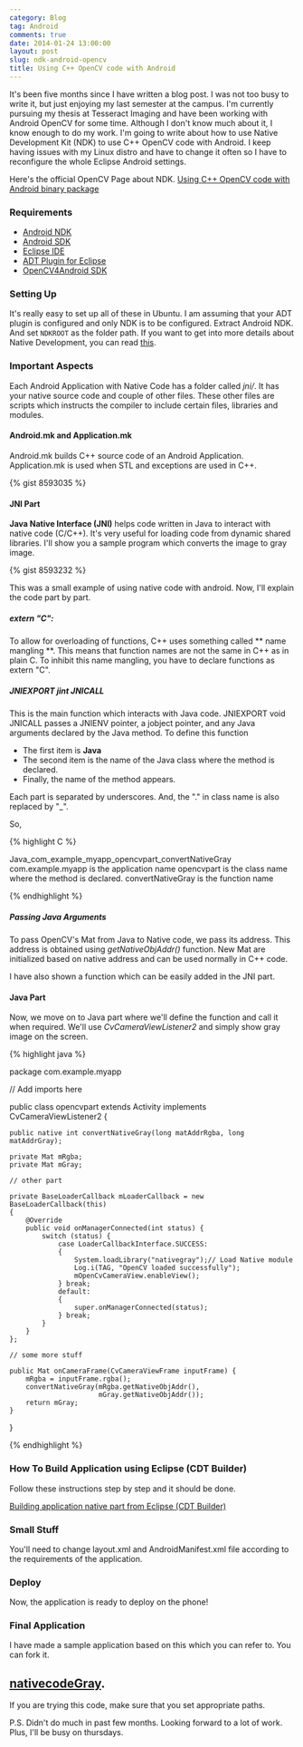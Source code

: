 ```yaml
---
category: Blog
tag: Android
comments: true
date: 2014-01-24 13:00:00
layout: post
slug: ndk-android-opencv
title: Using C++ OpenCV code with Android
---
```


It's been five months since I have written a blog post. I was not too busy to write it, but just enjoying my last semester at the campus. I'm currently pursuing my thesis at Tesseract Imaging and have been working with Android OpenCV for some time. Although I don't know much about it, I know enough to do my work. I'm going to write about how to use Native Development Kit (NDK) to use C++ OpenCV code with Android. I keep having issues with my Linux distro and have to change it often so I have to reconfigure the whole Eclipse Android settings.

Here's the official OpenCV Page about NDK. [Using C++ OpenCV code with Android binary package](http://docs.opencv.org/doc/tutorials/introduction/android_binary_package/android_binary_package_using_with_NDK.html)

### Requirements

 - [Android NDK](http://developer.android.com/tools/sdk/ndk/index.html)
 - [Android SDK](http://developer.android.com/sdk/index.html)
 - [Eclipse IDE](http://www.eclipse.org/downloads/)
 - [ADT Plugin for Eclipse](http://developer.android.com/sdk/installing/installing-adt.html)
 - [OpenCV4Android SDK](http://sourceforge.net/projects/opencvlibrary/files/opencv-android/)

### Setting Up

It's really easy to set up all of these in Ubuntu. I am assuming that your ADT plugin is configured and only NDK is to be configured.
Extract Android NDK. And set `NDKROOT` as the folder path. If you want to get into more details about Native Development, you can read [this](http://docs.opencv.org/doc/tutorials/introduction/android_binary_package/android_dev_intro.html#android-application-structure).

### Important Aspects

Each Android Application with Native Code has a folder called *jni/*. It has your native source code and couple of other files. These other files are scripts which instructs the compiler to include certain files, libraries and modules.

#### Android.mk and Application.mk

Android.mk builds C++ source code of an Android Application.
Application.mk is used when STL and exceptions are used in C++.

{% gist 8593035 %}

#### JNI Part

**Java Native Interface (JNI)** helps code written in Java to interact with native code (C/C++). It's very useful for loading code from dynamic shared libraries. I'll show you a sample program which converts the image to gray image.

{% gist 8593232 %}

This was a small example of using native code with android. Now, I'll explain the code part by part.

##### extern "C":

To allow for overloading of functions, C++ uses something called ** name mangling **. This means that function names are not the same in C++ as in plain C. To inhibit this name mangling, you have to declare functions as extern "C".

##### JNIEXPORT jint JNICALL

This is the main function which interacts with Java code. JNIEXPORT void JNICALL passes a JNIENV pointer, a jobject pointer, and any Java arguments declared by the Java method. To define this function

 - The first item is **Java**
 - The second item is the name of the Java class where the method is declared.
 - Finally, the name of the method appears.

Each part is separated by underscores. And, the "." in class name is also replaced by "_".

So,

{% highlight C %}

Java_com_example_myapp_opencvpart_convertNativeGray
com.example.myapp is the application name
opencvpart is the class name where the method is declared.
convertNativeGray is the function name

{% endhighlight %}

##### Passing Java Arguments

To pass OpenCV's Mat from Java to Native code, we pass its address. This address is obtained using _getNativeObjAddr()_ function. New Mat are initialized based on native address and can be used normally in C++ code.

I have also shown a function which can be easily added in the JNI part.

#### Java Part

Now, we move on to Java part where we'll define the function and call it when required. We'll use _CvCameraViewListener2_ and simply show gray image on the screen.

{% highlight java %}

package com.example.myapp

// Add imports here

public class opencvpart extends Activity implements CvCameraViewListener2 {
    
    public native int convertNativeGray(long matAddrRgba, long matAddrGray);

    private Mat mRgba;
    private Mat mGray;

    // other part

    private BaseLoaderCallback mLoaderCallback = new BaseLoaderCallback(this) 
    {
        @Override
        public void onManagerConnected(int status) {
            switch (status) {
                case LoaderCallbackInterface.SUCCESS:
                {
                    System.loadLibrary("nativegray");// Load Native module
                    Log.i(TAG, "OpenCV loaded successfully");
                    mOpenCvCameraView.enableView();
                } break;
                default:
                {
                    super.onManagerConnected(status);
                } break;
            }
        }
    };

    // some more stuff

    public Mat onCameraFrame(CvCameraViewFrame inputFrame) {
        mRgba = inputFrame.rgba();
        convertNativeGray(mRgba.getNativeObjAddr(), 
                          mGray.getNativeObjAddr());
        return mGray;
    }
}

{% endhighlight %}

### How To Build Application using Eclipse (CDT Builder)

Follow these instructions step by step and it should be done.

[Building application native part from Eclipse (CDT Builder)](http://docs.opencv.org/doc/tutorials/introduction/android_binary_package/android_dev_intro.html#building-application-native-part-from-eclipse-cdt-builder)

### Small Stuff

You'll need to change layout.xml and AndroidManifest.xml file according to the requirements of the application.

### Deploy

Now, the application is ready to deploy on the phone!

### Final Application

I have made a sample application based on this which you can refer to. You can fork it.

## [nativecodeGray](https://github.com/jayrambhia/nativecodeGray). 

If you are trying this code, make sure that you set appropriate paths.

P.S. Didn't do much in past few months. Looking forward to a lot of work. Plus, I'll be busy on thursdays.